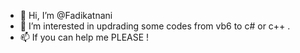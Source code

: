 - 👋 Hi, I’m @Fadikatnani
- 👀 I’m interested in updrading some codes from vb6 to c# or c++
.
- 📫 
If you can help me PLEASE !                                        

